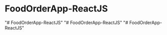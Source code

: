 # FoodOrderApp-ReactJS
"# FoodOrderApp-ReactJS" 
"# FoodOrderApp-ReactJS" 
"# FoodOrderApp-ReactJS" 
